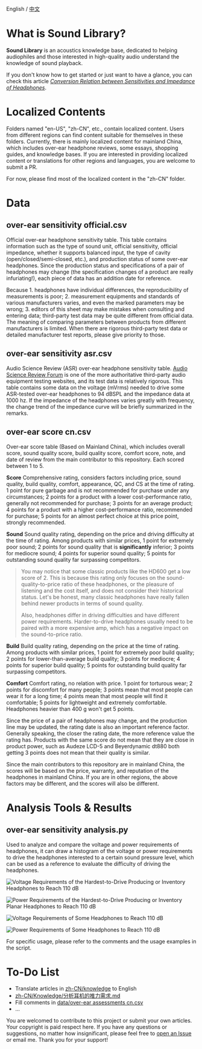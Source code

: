 English / [中文](./README%20zh-CN.md)

# What is Sound Library?

**Sound Library** is an acoustics knowledge base, dedicated to helping audiophiles and those interested in high-quality audio understand the knowledge of sound playback.

If you don't know how to get started or just want to have a glance, you can check this article [_Conversion Relation between Sensitivities and Impedance of Headphones_](./en-US/Knowledge/Conversion%20Relation%20between%20Sensitivities%20and%20Impedance%20of%20Headphones.md).

# Localized Contents

Folders named "en-US", "zh-CN", etc., contain localized content. Users from different regions can find content suitable for themselves in these folders. Currently, there is mainly localized content for mainland China, which includes over-ear headphone reviews, some essays, shopping guides, and knowledge bases. If you are interested in providing localized content or translations for other regions and languages, you are welcome to submit a PR.

For now, please find most of the localized content in the "zh-CN" folder.

# Data

## over-ear sensitivity official.csv

Official over-ear headphone sensitivity table. This table contains information such as the type of sound unit, official sensitivity, official impedance, whether it supports balanced input, the type of cavity (open/closed/semi-closed, etc.), and production status of some over-ear headphones. Since the production status and specifications of a pair of headphones may change (the specification changes of a product are really infuriating!), each piece of data has an addition date for reference.

Because 1. headphones have individual differences, the reproducibility of measurements is poor; 2. measurement equipments and standards of various manufacturers varies, and even the marked parameters may be wrong; 3. editors of this sheet may make mistakes when consulting and entering data; third-party test data may be quite different from official data. The meaning of comparing parameters between products from different manufacturers is limited. When there are rigorous third-party test data or detailed manufacturer test reports, please give priority to those.

## over-ear sensitivity asr.csv

Audio Science Review (ASR) over-ear headphone sensitivity table. [Audio Science Review Forum](https://www.audiosciencereview.com) is one of the more authoritative third-party audio equipment testing websites, and its test data is relatively rigorous. This table contains some data on the voltage (mVrms) needed to drive some ASR-tested over-ear headphones to 94 dBSPL and the impedance data at 1000 hz. If the impedance of the headphones varies greatly with frequency, the change trend of the impedance curve will be briefly summarized in the remarks.

## over-ear score cn.csv

Over-ear score table (Based on Mainland China), which includes overall score, sound quality score, build quality score, comfort score, note, and date of review from the main contributor to this repository. Each scored between 1 to 5.

**Score** Comprehensive rating, considers factors including price, sound quality, build quality, comfort, appearance, QC, and CS at the time of rating. 1 point for pure garbage and is not recommended for purchase under any circumstances; 2 points for a product with a lower cost-performance ratio, generally not recommended for purchase; 3 points for an average product; 4 points for a product with a higher cost-performance ratio, recommended for purchase; 5 points for an almost perfect choice at this price point, strongly recommended.

**Sound** Sound quality rating, depending on the price and driving difficulty at the time of rating. Among products with similar prices, 1 point for extremely poor sound; 2 points for sound quality that is **significantly** inferior; 3 points for mediocre sound; 4 points for superior sound quality; 5 points for outstanding sound quality far surpassing competitors.

> You may notice that some classic products like the HD600 get a low score of 2. This is because this rating only focuses on the sound-quality-to-price ratio of these headphones, or the pleasure of listening and the cost itself, and does not consider their historical status. Let's be honest, many classic headphones have really fallen behind newer products in terms of sound quality.
>
> Also, headphones differ in driving difficulties and have different power requirements. Harder-to-drive headphones usually need to be paired with a more expensive amp, which has a negative impact on the sound-to-price ratio.

**Build** Build quality rating, depending on the price at the time of rating. Among products with similar prices, 1 point for extremely poor build quality; 2 points for lower-than-average build quality; 3 points for mediocre; 4 points for superior build quality; 5 points for outstanding build quality far surpassing competitors.

**Comfort** Comfort rating, no relation with price. 1 point for torturous wear; 2 points for discomfort for many people; 3 points mean that most people can wear it for a long time; 4 points mean that most people will find it comfortable; 5 points for lightweight and extremely comfortable. Headphones heavier than 400 g won't get 5 points.

Since the price of a pair of headphones may change, and the production line may be updated, the rating date is also an important reference factor. Generally speaking, the closer the rating date, the more reference value the rating has. Products with the same score do not mean that they are close in product power, such as Audeze LCD-5 and Beyerdynamic dt880 both getting 3 points does not mean that their quality is similar.

Since the main contributors to this repository are in mainland China, the scores will be based on the price, warranty, and reputation of the headphones in mainland China. If you are in other regions, the above factors may be different, and the scores will also be different.

# Analysis Tools & Results

## over-ear sensitivity analysis.py

Used to analyze and compare the voltage and power requirements of headphones, it can draw a histogram of the voltage or power requirements to drive the headphones interested to a certain sound pressure level, which can be used as a reference to evaluate the difficulty of driving the headphones.

![Voltage Requirements of the Hardest-to-Drive Producing or Inventory Headphones to Reach 110 dB](./analysis%20results/Voltage%20Requirements%20of%20the%20Hardest-to-Drive%20Producing%20or%20Inventory%20Headphones%20to%20Reach%20110%20dB.png)

![Power Requirements of the Hardest-to-Drive Producing or Inventory Planar Headphones to Reach 110 dB](./analysis%20results/Power%20Requirements%20of%20the%20Hardest-to-Drive%20Producing%20or%20Inventory%20Planar%20Headphones%20to%20Reach%20110%20dB.png)

![Voltage Requirements of Some Headphones to Reach 110 dB](./analysis%20results/Voltage%20Requirements%20of%20Some%20Headphones%20to%20Reach%20110%20dB.png)

![Power Requirements of Some Headphones to Reach 110 dB](./analysis%20results/Power%20Requirements%20of%20Some%20Headphones%20to%20Reach%20110%20dB.png)

For specific usage, please refer to the comments and the usage examples in the script.

# To-Do List

- Translate articles in [zh-CN/knowledge](./zh-CN/Knowledge/) to English
- [zh-CN/Knowledge/分析耳机的推力需求.md](./zh-CN/Knowledge/分析耳机的推力需求.md)
- Fill comments in [data/over-ear assessments cn.csv](./data/over-ear%20assessments%20cn.csv)
- ...

You are welcomed to contribute to this project or submit your own articles. Your copyright is paid respect here. If you have any questions or suggestions, no matter how insignificant, please feel free to [open an Issue](https://github.com/Sha1rholder/Sound-Library/issues/new) or email me. Thank you for your support!
